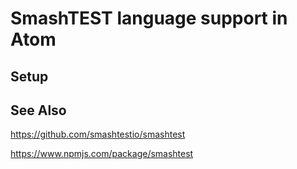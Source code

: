 # SmashTEST language support in Atom

## Setup

## See Also

https://github.com/smashtestio/smashtest

https://www.npmjs.com/package/smashtest
